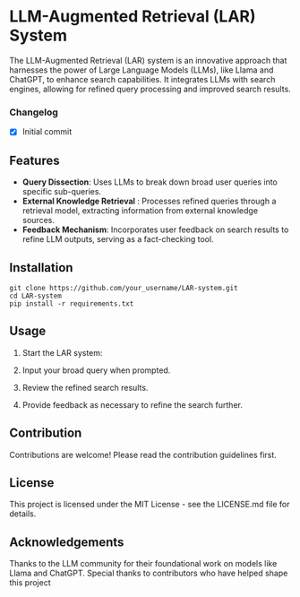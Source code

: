 # LLM-Augmented Retrieval (LAR) System
The LLM-Augmented Retrieval (LAR) system is an innovative approach that harnesses the power of Large Language Models (LLMs), like Llama and ChatGPT, to enhance search capabilities. It integrates LLMs with search engines, allowing for refined query processing and improved search results.


### Changelog
- [x] Initial commit

## Features
+ **Query Dissection**: Uses LLMs to break down broad user queries into specific sub-queries.
+ **External Knowledge Retrieval** : Processes refined queries through a retrieval model, extracting information from external knowledge sources.
+ **Feedback Mechanism**: Incorporates user feedback on search results to refine LLM outputs, serving as a fact-checking tool.

## Installation
```
git clone https://github.com/your_username/LAR-system.git
cd LAR-system
pip install -r requirements.txt
```

## Usage

1. Start the LAR system:



2. Input your broad query when prompted.

3. Review the refined search results.

4. Provide feedback as necessary to refine the search further.

## Contribution
Contributions are welcome! Please read the contribution guidelines first.

## License
This project is licensed under the MIT License - see the LICENSE.md file for details.

## Acknowledgements
Thanks to the LLM community for their foundational work on models like Llama and ChatGPT.
Special thanks to contributors who have helped shape this project